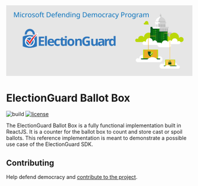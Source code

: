 
![Microsoft Defending Democracy Program: ElectionGuard](images/electionguard-banner.svg)

# ElectionGuard Ballot Box

![build](https://github.com/microsoft/electionguard-ballot-box/workflows/Package/badge.svg)
[![license](https://img.shields.io/github/license/microsoft/electionguard-ballot-box)](LICENSE)

The ElectionGuard Ballot Box is a fully functional
implementation built in ReactJS. It is a counter for the ballot box to count and store cast or spoil ballots.
This reference implementation is meant to demonstrate a possible use case of the ElectionGuard SDK.

## Contributing

Help defend democracy and [contribute to the project](CONTRIBUTING).

<!-- 
Guidelines on README format: https://review.docs.microsoft.com/help/onboard/admin/samples/concepts/readme-template?branch=master

Guidance on onboarding samples to docs.microsoft.com/samples: https://review.docs.microsoft.com/help/onboard/admin/samples/process/onboarding?branch=master

Taxonomies for products and languages: https://review.docs.microsoft.com/new-hope/information-architecture/metadata/taxonomies?branch=master
-->
